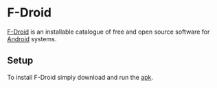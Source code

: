 # F-Droid

[F-Droid](https://f-droid.org) is an installable catalogue of free and open source
software for [Android](/wiki/android.md) systems.

## Setup

To install F-Droid simply download and run the [apk](https://f-droid.org/F-Droid.apk).
